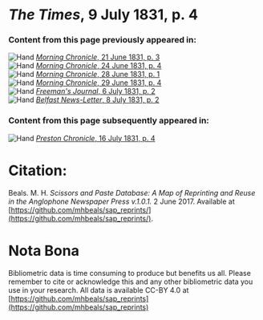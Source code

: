 # *The Times*, 9 July 1831, p. 4  
  
### Content from this page previously appeared in:  
![Hand](http://scissorsandpaste.net/wp-content/uploads/2017/06/smallhandpointer.png) [*Morning Chronicle*, 21 June 1831, p. 3](https://mhbeals.github.io/sap_html/Morning-Chronicle/Morning-Chronicle-21-June-1831-p-3)  
![Hand](http://scissorsandpaste.net/wp-content/uploads/2017/06/smallhandpointer.png) [*Morning Chronicle*, 24 June 1831, p. 4](https://mhbeals.github.io/sap_html/Morning-Chronicle/Morning-Chronicle-24-June-1831-p-4)  
![Hand](http://scissorsandpaste.net/wp-content/uploads/2017/06/smallhandpointer.png) [*Morning Chronicle*, 28 June 1831, p. 1](https://mhbeals.github.io/sap_html/Morning-Chronicle/Morning-Chronicle-28-June-1831-p-1)  
![Hand](http://scissorsandpaste.net/wp-content/uploads/2017/06/smallhandpointer.png) [*Morning Chronicle*, 29 June 1831, p. 4](https://mhbeals.github.io/sap_html/Morning-Chronicle/Morning-Chronicle-29-June-1831-p-4)  
![Hand](http://scissorsandpaste.net/wp-content/uploads/2017/06/smallhandpointer.png) [*Freeman's Journal*, 6 July 1831, p. 2](https://mhbeals.github.io/sap_html/Freeman's-Journal/Freeman's-Journal-6-July-1831-p-2)  
![Hand](http://scissorsandpaste.net/wp-content/uploads/2017/06/smallhandpointer.png) [*Belfast News-Letter*, 8 July 1831, p. 2](https://mhbeals.github.io/sap_html/Belfast-News-Letter/Belfast-News-Letter-8-July-1831-p-2)  
  
### Content from this page subsequently appeared in:  
![Hand](http://scissorsandpaste.net/wp-content/uploads/2017/06/smallhandpointer.png) [*Preston Chronicle*, 16 July 1831, p. 4](https://mhbeals.github.io/sap_html/Preston-Chronicle/Preston-Chronicle-16-July-1831-p-4)  


# Citation: 

Beals. M. H. *Scissors and Paste Database: A Map of Reprinting and Reuse in the Anglophone Newspaper Press v.1.0.1.* 2 June 2017. Available at [https://github.com/mhbeals/sap_reprints/](https://github.com/mhbeals/sap_reprints/). 

# Nota Bona

Bibliometric data is time consuming to produce but benefits us all. Please remember to cite or acknowledge this and any other bibliometric data you use in your research. All data is available CC-BY 4.0 at [https://github.com/mhbeals/sap_reprints](https://github.com/mhbeals/sap_reprints)